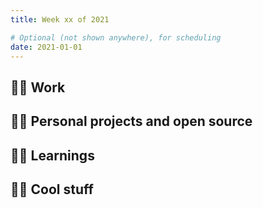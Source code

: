 ```yaml
---
title: Week xx of 2021

# Optional (not shown anywhere), for scheduling
date: 2021-01-01
---
```


## 👨‍💼 Work

## 👨‍🚀 Personal projects and open source

## 👨‍🎓 Learnings

## 🕵️‍♂️ Cool stuff
